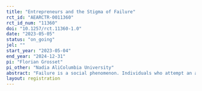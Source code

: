 ```yaml
---
title: "Entrepreneurs and the Stigma of Failure"
rct_id: "AEARCTR-0011360"
rct_id_num: "11360"
doi: "10.1257/rct.11360-1.0"
date: "2023-05-05"
status: "on_going"
jel: ""
start_year: "2023-05-04"
end_year: "2024-12-31"
pi: "Florian Grosset"
pi_other: "Nadia AliColumbia University"
abstract: "Failure is a social phenomenon. Individuals who attempt an activity and fail visibly have to face a social cost: the stigma of failure. By increasing the cost of visible failures, this stigma may distort individuals’ behaviors. In this study, we investigate the empirical relevance of this hypothesis in a natural, high-stake field setting in urban Cote d’Ivoire: women’s entrepreneurship. Our study has two core objectives. The first is to evaluate if and by how much the stigma of failure may hamper female entrepreneurship. The second is to test an alternative entrepreneurship training module specifically designed to alleviate this barrier."
layout: registration
---
```


